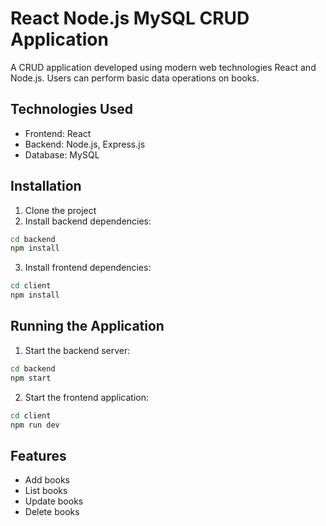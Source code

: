 # React Node.js MySQL CRUD Application

A CRUD application developed using modern web technologies React and Node.js. Users can perform basic data operations on books.

## Technologies Used

- Frontend: React
- Backend: Node.js, Express.js
- Database: MySQL

## Installation

1. Clone the project
2. Install backend dependencies:
```bash
cd backend
npm install
```

3. Install frontend dependencies:
```bash
cd client
npm install
```

## Running the Application

1. Start the backend server:
```bash
cd backend
npm start
```

2. Start the frontend application:
```bash
cd client
npm run dev
```

## Features

- Add books
- List books
- Update books
- Delete books
